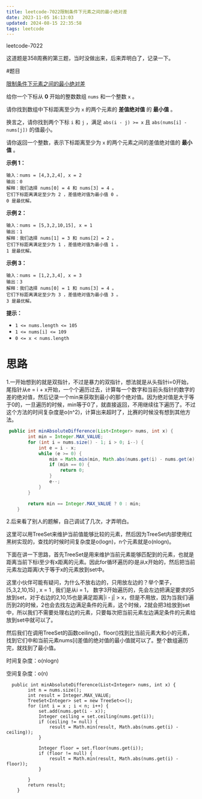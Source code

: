 ```yaml
---
title: leetcode-7022限制条件下元素之间的最小绝对差
date: 2023-11-05 16:13:03
updated: 2024-08-15 22:35:58
tags: leetcode
---
```

leetcode-7022

这道题是358周赛的第三题，当时没做出来，后来弄明白了，记录一下。



#题目

[限制条件下元素之间的最小绝对差](https://leetcode.cn/problems/minimum-absolute-difference-between-elements-with-constraint/)

给你一个下标从 **0** 开始的整数数组 `nums` 和一个整数 `x` 。

请你找到数组中下标距离至少为 `x` 的两个元素的 **差值绝对值** 的 **最小值** 。

换言之，请你找到两个下标 `i` 和 `j` ，满足 `abs(i - j) >= x` 且 `abs(nums[i] - nums[j])` 的值最小。

请你返回一个整数，表示下标距离至少为 `x` 的两个元素之间的差值绝对值的 **最小值** 。

 

**示例 1：**

```
输入：nums = [4,3,2,4], x = 2
输出：0
解释：我们选择 nums[0] = 4 和 nums[3] = 4 。
它们下标距离满足至少为 2 ，差值绝对值为最小值 0 。
0 是最优解。
```

**示例 2：**

```
输入：nums = [5,3,2,10,15], x = 1
输出：1
解释：我们选择 nums[1] = 3 和 nums[2] = 2 。
它们下标距离满足至少为 1 ，差值绝对值为最小值 1 。
1 是最优解。
```

**示例 3：**

```
输入：nums = [1,2,3,4], x = 3
输出：3
解释：我们选择 nums[0] = 1 和 nums[3] = 4 。
它们下标距离满足至少为 3 ，差值绝对值为最小值 3 。
3 是最优解。
```

 

**提示：**

- `1 <= nums.length <= 105`
- `1 <= nums[i] <= 109`
- `0 <= x < nums.length`



# 思路

1.一开始想到的就是双指针，不过是暴力的双指针，想法就是从头指针i=0开始，尾指针从e = i + x开始，一个个遍历过去，计算每一个数字和当前头指针的数字的差的绝对值，然后记录一个min来获取到最小的那个绝对值。因为绝对值是大于等于0的，一旦遍历的时候，min等于0了，就直接返回，不用继续往下遍历了。不过这个方法的时间复杂度是o(n^2)，计算出来超时了，比赛的时候没有想到其他方法。

```java
 public int minAbsoluteDifference(List<Integer> nums, int x) {
        int min = Integer.MAX_VALUE;
        for (int i = nums.size() - 1; i > 0; i--) {
            int e = i - x;
            while (e >= 0) {
                min = Math.min(min, Math.abs(nums.get(i) - nums.get(e)));
                if (min == 0) {
                    return 0;
                }
                e--;
            }
        }

        return min == Integer.MAX_VALUE ? 0 : min;
    }
```

2.后来看了别人的题解，自己调试了几次，才弄明白。

这里可以用TreeSet来维护当前值能够比较的元素，然后因为TreeSet内部使用红黑树实现的，查找的时候时间复杂度是o(logn)，n个元素就是o(nlogn)。

下面在讲一下思路，首先TreeSet是用来维护当前元素能够匹配到的元素，也就是距离当前下标i至少有x距离的元素。因此for循环遍历的i是从x开始的，然后把当前元素左边距离i大于等于x的元素放到set中。

这里小伙伴可能有疑问，为什么不放右边的，只用放左边的？举个栗子，[5,3,2,10,15] , x = 1 , 我们是从i = 1， 数字3开始遍历的，先会左边把满足要求的5放到set，对于右边的2,10,15也是满足距离|i - j| > x，但是不用放，因为当我们i遍历到2的时候，2也会去找左边满足条件的元素，这个时候，2就会把3给放到set中，所以我们不需要处理右边的元素，只要每次把当前元素左边满足条件的元素给放到set中就可以了。

然后我们在调用TreeSet的函数ceiling()，floor()找到比当前元素大和小的元素，找到它们中和当前元素nums[i]差值的绝对值的最小值就可以了。整个数组遍历完，就找到了最小值。

时间复杂度：o(nlogn)

空间复杂度：o(n)

```
  public int minAbsoluteDifference(List<Integer> nums, int x) {
        int n = nums.size();
        int result = Integer.MAX_VALUE;
        TreeSet<Integer> set = new TreeSet<>();
        for (int i = x ; i < n; i++) {
            set.add(nums.get(i - x));
            Integer ceiling = set.ceiling(nums.get(i));
            if (ceiling != null) {
                result = Math.min(result, Math.abs(nums.get(i) - ceiling));
            }

            Integer floor = set.floor(nums.get(i));
            if (floor != null) {
                result = Math.min(result, Math.abs(nums.get(i) - floor));
            }

        }
        return result;
    }
```